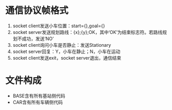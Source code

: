 # 通信协议帧格式
1. socket client发送小车位置：start={},goal={}
2. socket server发送规划路线：{x};{y};OK，其中‘OK’为结束标志符。若路线规划不成功，发送‘NO’
3. socket client询问小车是否静止：发送Stationary
4. socket server回复：Y，小车在静止；N，小车在运动
5. socket client发送exit，socket server退出，通信结束

# 文件构成
* BASE含有所有基站侧代码
* CAR含有所有车辆侧代码
